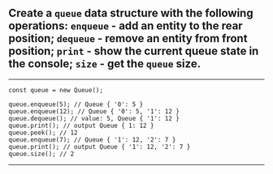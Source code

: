 ## Create a `queue` data structure with the following operations: `enqueue` - add an entity to the rear position; `dequeue` - remove an entity from front position; `print` - show the current queue state in the console; `size` - get the `queue` size.

***

```
const queue = new Queue();

queue.enqueue(5); // Queue { '0': 5 }
queue.enqueue(12); // Queue { '0': 5, '1': 12 }
queue.dequeue(); // value: 5, Queue { '1': 12 }
queue.print(); // output Queue { 1: 12 }
queue.peek(); // 12
queue.enqueue(7); // Queue { '1': 12, '2': 7 }
queue.print(); // output Queue { '1': 12, '2': 7 }
queue.size(); // 2
```

***
